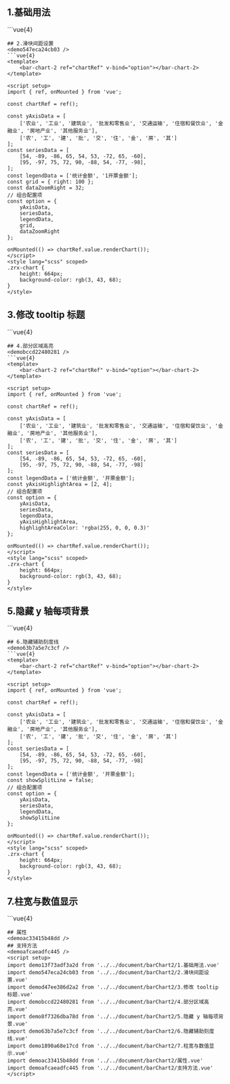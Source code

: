 ## 1.基础用法
<demo13f73adf3a2d />
```vue{4}
<template>
    <bar-chart-2 ref="chartRef" v-bind="option"></bar-chart-2>
</template>

<script setup>
import { ref, onMounted } from 'vue';

const chartRef = ref();

const yAxisData = [
    ['农业', '工业', '建筑业', '批发和零售业', '交通运输', '住宿和餐饮业', '金融业', '房地产业', '其他服务业'],
    ['农', '工', '建', '批', '交', '住', '金', '房', '其']
];
const seriesData = [
    [54, -89, -86, 65, 54, 53, -72, 65, -60],
    [95, -97, 75, 72, 90, -88, 54, -77, -98]
];
const legendData = ['统计金额', '开票金额'];
// 组合配置项
const option = {
    yAxisData,
    seriesData,
    legendData
};

onMounted(() => chartRef.value.renderChart());
</script>
<style lang="scss" scoped>
.zrx-chart {
    height: 664px;
    background-color: rgb(3, 43, 68);
}
</style>
```
## 2.滑块间距设置
<demo547eca24cb03 />
```vue{4}
<template>
    <bar-chart-2 ref="chartRef" v-bind="option"></bar-chart-2>
</template>

<script setup>
import { ref, onMounted } from 'vue';

const chartRef = ref();

const yAxisData = [
    ['农业', '工业', '建筑业', '批发和零售业', '交通运输', '住宿和餐饮业', '金融业', '房地产业', '其他服务业'],
    ['农', '工', '建', '批', '交', '住', '金', '房', '其']
];
const seriesData = [
    [54, -89, -86, 65, 54, 53, -72, 65, -60],
    [95, -97, 75, 72, 90, -88, 54, -77, -98],
];
const legendData = ['统计金额', '1开票金额'];
const grid = { right: 100 };
const dataZoomRight = 32;
// 组合配置项
const option = {
    yAxisData,
    seriesData,
    legendData,
    grid,
    dataZoomRight
};

onMounted(() => chartRef.value.renderChart());
</script>
<style lang="scss" scoped>
.zrx-chart {
    height: 664px;
    background-color: rgb(3, 43, 68);
}
</style>
```
## 3.修改 tooltip 标题
<demod47ee386d2a2 />
```vue{4}
<template>
    <bar-chart-2 ref="chartRef" v-bind="option"></bar-chart-2>
</template>

<script setup>
import { ref, onMounted } from 'vue';

const chartRef = ref();

const yAxisData = [
    ['农业', '工业', '建筑业', '批发和零售业', '交通运输', '住宿和餐饮业', '金融业', '房地产业', '其他服务业'],
    ['农', '工', '建', '批', '交', '住', '金', '房', '其']
];
const seriesData = [
    [54, -89, -86, 65, 54, 53, -72, 65, -60],
    [95, -97, 75, 72, 90, -88, 54, -77, -98]
];
const legendData = ['统计金额', '开票金额'];
const tooltipTitle = new Array(10).fill().map((n, i) => `第 ${ i + 1 } 个 tooltip 标题`);
// 组合配置项
const option = {
    yAxisData,
    seriesData,
    legendData,
    tooltipTitle
};

onMounted(() => chartRef.value.renderChart());
</script>
<style lang="scss" scoped>
.zrx-chart {
    height: 664px;
    background-color: rgb(3, 43, 68);
}
</style>
```
## 4.部分区域高亮
<demobccd22480281 />
```vue{4}
<template>
    <bar-chart-2 ref="chartRef" v-bind="option"></bar-chart-2>
</template>

<script setup>
import { ref, onMounted } from 'vue';

const chartRef = ref();

const yAxisData = [
    ['农业', '工业', '建筑业', '批发和零售业', '交通运输', '住宿和餐饮业', '金融业', '房地产业', '其他服务业'],
    ['农', '工', '建', '批', '交', '住', '金', '房', '其']
];
const seriesData = [
    [54, -89, -86, 65, 54, 53, -72, 65, -60],
    [95, -97, 75, 72, 90, -88, 54, -77, -98]
];
const legendData = ['统计金额', '开票金额'];
const yAxisHighlightArea = [2, 4];
// 组合配置项
const option = {
    yAxisData,
    seriesData,
    legendData,
    yAxisHighlightArea,
    highlightAreaColor: 'rgba(255, 0, 0, 0.3)'
};

onMounted(() => chartRef.value.renderChart());
</script>
<style lang="scss" scoped>
.zrx-chart {
    height: 664px;
    background-color: rgb(3, 43, 68);
}
</style>
```
## 5.隐藏 y 轴每项背景
<demo8f7326dba78d />
```vue{4}
<template>
    <bar-chart-2 ref="chartRef" v-bind="option"></bar-chart-2>
</template>

<script setup>
import { ref, onMounted } from 'vue';

const chartRef = ref();

const yAxisData = [
    ['农业', '工业', '建筑业', '批发和零售业', '交通运输', '住宿和餐饮业', '金融业', '房地产业', '其他服务业'],
    ['农', '工', '建', '批', '交', '住', '金', '房', '其']
];
const seriesData = [
    [54, -89, -86, 65, 54, 53, -72, 65, -60],
    [95, -97, 75, 72, 90, -88, 54, -77, -98]
];
const legendData = ['统计金额', '开票金额'];
const showItemBackground = false;
// 组合配置项
const option = {
    yAxisData,
    seriesData,
    legendData,
    showItemBackground
};

onMounted(() => chartRef.value.renderChart());
</script>
<style lang="scss" scoped>
.zrx-chart {
    height: 664px;
    background-color: rgb(3, 43, 68);
}
</style>
```
## 6.隐藏辅助刻度线
<demo63b7a5e7c3cf />
```vue{4}
<template>
    <bar-chart-2 ref="chartRef" v-bind="option"></bar-chart-2>
</template>

<script setup>
import { ref, onMounted } from 'vue';

const chartRef = ref();

const yAxisData = [
    ['农业', '工业', '建筑业', '批发和零售业', '交通运输', '住宿和餐饮业', '金融业', '房地产业', '其他服务业'],
    ['农', '工', '建', '批', '交', '住', '金', '房', '其']
];
const seriesData = [
    [54, -89, -86, 65, 54, 53, -72, 65, -60],
    [95, -97, 75, 72, 90, -88, 54, -77, -98]
];
const legendData = ['统计金额', '开票金额'];
const showSplitLine = false;
// 组合配置项
const option = {
    yAxisData,
    seriesData,
    legendData,
    showSplitLine
};

onMounted(() => chartRef.value.renderChart());
</script>
<style lang="scss" scoped>
.zrx-chart {
    height: 664px;
    background-color: rgb(3, 43, 68);
}
</style>
```
## 7.柱宽与数值显示
<demo1890a68e17cd />
```vue{4}
<template>
    <bar-chart-2 ref="chartRef" v-bind="option"></bar-chart-2>
</template>

<script setup>
import { ref, onMounted } from 'vue';

const chartRef = ref();

const yAxisData = [
    ['农业', '工业', '建筑业', '批发和零售业', '交通运输', '住宿和餐饮业', '金融业', '房地产业', '其他服务业'],
    ['农', '工', '建', '批', '交', '住', '金', '房', '其']
];
const seriesData = [
    [54, -89, -86, 65, 54, 53, -72, 65, -60],
    [95, -97, 75, 72, 90, -88, 54, -77, -98]
];
const legendData = ['统计金额', '开票金额'];
const barWidth = 12;
const showSeriesLabel = false;
// 组合配置项
const option = {
    yAxisData,
    seriesData,
    legendData,
    barWidth,
    showSeriesLabel
};

onMounted(() => chartRef.value.renderChart());
</script>
<style lang="scss" scoped>
.zrx-chart {
    height: 664px;
    background-color: rgb(3, 43, 68);
}
</style>
```
## 属性
<demoac33415b48dd />
## 支持方法
<demoafcaeadfc445 />
<script setup>
import demo13f73adf3a2d from '../../document/barChart2/1.基础用法.vue'
import demo547eca24cb03 from '../../document/barChart2/2.滑块间距设置.vue'
import demod47ee386d2a2 from '../../document/barChart2/3.修改 tooltip 标题.vue'
import demobccd22480281 from '../../document/barChart2/4.部分区域高亮.vue'
import demo8f7326dba78d from '../../document/barChart2/5.隐藏 y 轴每项背景.vue'
import demo63b7a5e7c3cf from '../../document/barChart2/6.隐藏辅助刻度线.vue'
import demo1890a68e17cd from '../../document/barChart2/7.柱宽与数值显示.vue'
import demoac33415b48dd from '../../document/barChart2/属性.vue'
import demoafcaeadfc445 from '../../document/barChart2/支持方法.vue'
</script>